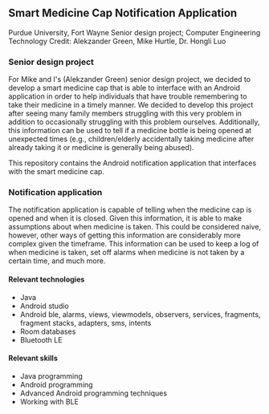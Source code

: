 ## Smart Medicine Cap Notification Application
Purdue University, Fort Wayne
Senior design project; Computer Engineering Technology 
Credit: Alekzander Green, Mike Hurtle, Dr. Hongli Luo

### Senior design project
For Mike and I's (Alekzander Green) senior design project, we decided to develop a smart medicine cap that is able to interface with an Android application in order to help individuals that have trouble remembering to take their medicine in a timely manner. We decided to develop this project after seeing many family members struggling with this very problem in addition to occasionally struggling with this problem ourselves. Additionally, this information can be used to tell if a medicine bottle is being opened at unexpected times (e.g., children/elderly accidentally taking medicine after already taking it or medicine is generally being abused).

This repository contains the Android notification application that interfaces with the smart medicine cap.

### Notification application
The notification application is capable of telling when the medicine cap is opened and when it is closed. Given this information, it is able to make assumptions about when medicine is taken. This could be considered naive, however, other ways of getting this information are considerably more complex given the timeframe. This information can be used to keep a log of when medicine is taken, set off alarms when medicine is not taken by a certain time, and much more.

#### Relevant technologies
- Java
- Android studio
- Android ble, alarms, views, viewmodels, observers, services, fragments, fragment stacks, adapters, sms, intents
- Room databases
- Bluetooth LE

#### Relevant skills
- Java programming
- Android programming
- Advanced Android programming techniques
- Working with BLE
